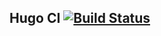 ## Hugo CI [![Build Status](https://travis-ci.org/sainaen/hugo-ci.svg?branch=master)](https://travis-ci.org/sainaen/hugo-ci)
